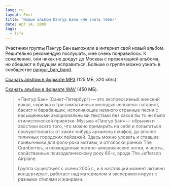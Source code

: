 ```yaml
---
lang: ru
layout: Post
title: 'Новый альбом Пангур Бана «Не знать тебя»'
date: Apr 14, 2009
tags:
  - life
---
```


Участники группы Пангур Бан выложили в интернет свой новый альбом. Решительно рекомендую послушать, мне очень понравилось. К сожалению, они никак не доедут до Москвы с презентацией альбома, но обещают в будущем исправиться. Больше о группе можно узнать в сообществе [pangur_ban_band](http://pangur-ban-band.livejournal.com/).

[Скачать альбом в формате MP3](http://community.livejournal.com/pangur_ban_band/39216.html "Пангур Бан «Не знать тебя»") (125 МБ, 320 кб/с).

[Скачать альбом в формате WAV](http://community.livejournal.com/pangur_ban_band/39100.html "Пангур Бан «Не знать тебя»") (450 МБ).

> «Пангур Бан» (Санкт-Петербург) — это экспрессивный женский вокал, скрипка и три симпатичных молодых человека: гитарист, басист и барабанщик, исполняющие немного странные песни с насыщенными эмоциональными текстами без какой бы то ни было стилистической привязки. Музыка «Пангур Бан» — обрывки и хвостики всего того, что можно примерить на себя и попытаться прочувствовать: от каких-нибудь архаичных мифов, до вполне типичных городских пейзажей. Здесь можно уловить и ставшие привычными для фолк-рока мотивы, и отголоски ранних The Cranberries, и неожиданные латино-американские нотки, и черты, свойственные психоделическому року 60-х, вроде The Jefferson Airplane.
>
> Группа существует с осени 2005 г., и в настоящий момент активно концертирует, работает над материалом и экспериментирует с разными стилями и жанрами.
